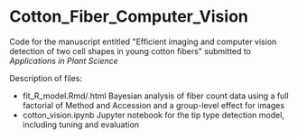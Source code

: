 # Cotton_Fiber_Computer_Vision
Code for the manuscript entitled "Efficient imaging and computer vision detection of two cell shapes in young cotton fibers" submitted to _Applications in Plant Science_

Description of files:
* fit_R_model.Rmd/.html Bayesian analysis of fiber count data using a full factorial of Method and Accession and a group-level effect for images
* cotton_vision.ipynb Jupyter notebook for the tip type detection model, including tuning and evaluation
